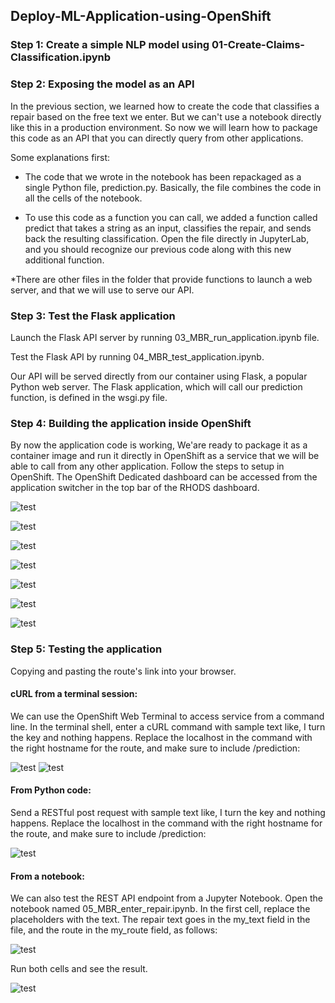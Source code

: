 ## Deploy-ML-Application-using-OpenShift


### Step 1: Create a simple NLP model using  01-Create-Claims-Classification.ipynb

### Step 2: Exposing the model as an API

In the previous section, we learned how to create the code that classifies a repair based on the free text we enter. But we can't use a notebook directly like this in a production environment. So now we will learn how to package this code as an API that you can directly query from other applications.

Some explanations first:

* The code that we wrote in the notebook has been repackaged as a single Python file, prediction.py. Basically, the file combines the code in all the cells of the notebook.

* To use this code as a function you can call, we added a function called predict that takes a string as an input, classifies the repair, and sends back the resulting classification. Open the file directly in JupyterLab, and you should recognize our previous code along with this new additional function.

*There are other files in the folder that provide functions to launch a web server, and that we will use to serve our API.

### Step 3: Test the Flask application

Launch the Flask API server by running 03_MBR_run_application.ipynb file.  

Test the Flask API by running 04_MBR_test_application.ipynb.

Our API will be served directly from our container using Flask, a popular Python web server.  The Flask application, which will call our prediction function, is defined in the wsgi.py file.

### Step 4: Building the application inside OpenShift

By now the application code is working, We'are ready to package it as a container image and run it directly in OpenShift as a service that we will be able to call from any other application. Follow the steps to setup in OpenShift. The OpenShift Dedicated dashboard can be accessed from the application switcher in the top bar of the RHODS dashboard. 

![test](https://github.com/JasonSCFu/Deploy-ML-Application-using-OpenShift/blob/main/Images/nlp_sandbox_figure_9.1.jpg)

![test](https://github.com/JasonSCFu/Deploy-ML-Application-using-OpenShift/blob/main/Images/nlp_sandbox_figure_9.2.jpg)

![test](https://github.com/JasonSCFu/Deploy-ML-Application-using-OpenShift/blob/main/Images/nlp_sandbox_figure_9.3.png)

![test](https://github.com/JasonSCFu/Deploy-ML-Application-using-OpenShift/blob/main/Images/nlp_sandbox_figure_9.4.png)

![test](https://github.com/JasonSCFu/Deploy-ML-Application-using-OpenShift/blob/main/Images/nlp_sandbox_figure_9.5.png)

![test](https://github.com/JasonSCFu/Deploy-ML-Application-using-OpenShift/blob/main/Images/nlp_sandbox_figure_9.6.png)

![test](https://github.com/JasonSCFu/Deploy-ML-Application-using-OpenShift/blob/main/Images/nlp_sandbox_figure_9.7.1.png)





### Step 5: Testing the application

Copying and pasting the route's link into your browser.

#### cURL from a terminal session:

We can use the OpenShift Web Terminal to access service from a command line.
In the terminal shell, enter a cURL command with sample text like, I turn the key and nothing happens. Replace the localhost in the command with the right hostname for the route, and make sure to include /prediction:

![test](https://github.com/JasonSCFu/Deploy-ML-Application-using-OpenShift/blob/main/Images/nlp_sandbox_figure_10.2.png)
![test](https://github.com/JasonSCFu/Deploy-ML-Application-using-OpenShift/blob/main/Images/nlp_sandbox_figure_10.2.1.png)

#### From Python code:

Send a RESTful post request with sample text like, I turn the key and nothing happens. Replace the localhost in the command with the right hostname for the route, and make sure to include /prediction:

![test](https://github.com/JasonSCFu/Deploy-ML-Application-using-OpenShift/blob/main/Images/nlp_sandbox_figure_10.3.png)


#### From a notebook:

We can also test the REST API endpoint from a Jupyter Notebook. Open the notebook named 05_MBR_enter_repair.ipynb. In the first cell, replace the placeholders with the text.
The repair text goes in the my_text field in the file, and the route in the my_route field, as follows:

![test](https://github.com/JasonSCFu/Deploy-ML-Application-using-OpenShift/blob/main/Images/nlp_sandbox_figure_10.4.png)


Run both cells and see the result.

![test](https://github.com/JasonSCFu/Deploy-ML-Application-using-OpenShift/blob/main/Images/nlp_sandbox_figure_10.4.1.png)
